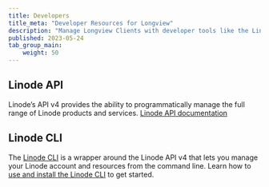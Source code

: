 ```yaml
---
title: Developers
title_meta: "Developer Resources for Longview"
description: "Manage Longview Clients with developer tools like the Linode API or CLI."
published: 2023-05-24
tab_group_main:
    weight: 50
---
```


## Linode API

Linode’s API v4 provides the ability to programmatically manage the full range of Linode products and services.
[Linode API documentation](/docs/api/longview/)

## Linode CLI

The [Linode CLI](https://github.com/linode/linode-cli) is a wrapper around the Linode API v4 that lets you manage your Linode account and resources from the command line. Learn how to [use and install the Linode CLI](/docs/products/tools/cli/get-started/) to get started.